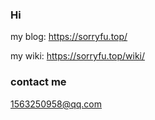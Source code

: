 ### Hi 

my blog: https://sorryfu.top/

my wiki: https://sorryfu.top/wiki/

### contact me

1563250958@qq.com
